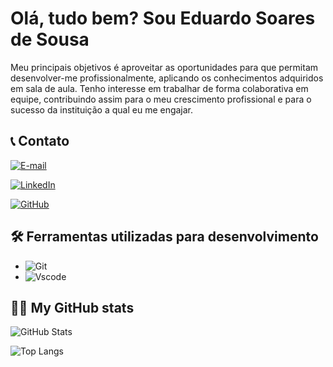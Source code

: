 # Olá, tudo bem? Sou Eduardo Soares de Sousa

Meu principais objetivos é aproveitar as oportunidades para que permitam desenvolver-me profissionalmente, aplicando os conhecimentos adquiridos em sala de aula. Tenho interesse em trabalhar de forma colaborativa em equipe, contribuindo assim para o meu crescimento profissional e para o sucesso da instituição a qual eu me engajar.

## 📞 Contato
[![E-mail](https://img.shields.io/badge/-Email-000?style=for-the-badge&logo=microsoft-outlook&logoColor=007BFF)](mailto:eduardo_soares001@outlook.com) 

[![LinkedIn](https://img.shields.io/badge/LinkedIn-0077B5?style=for-the-badge&logo=linkedin&logoColor=white)](https://www.linkedin.com/in/eduardo-soares-b13101273/)

[![GitHub](https://img.shields.io/badge/GitHub-100000?style=for-the-badge&logo=github&logoColor=white)](https://github.com/Eduardo-Soares-Sousa)

## 🛠 Ferramentas utilizadas para desenvolvimento
- ![Git](https://img.shields.io/badge/GIT-E44C30?style=for-the-badge&logo=git&logoColor=white)
- ![Vscode](https://img.shields.io/badge/Vscode-007ACC?style=for-the-badge&logo=visual-studio-code&logoColor=white)

## 👩‍💻 My GitHub stats
![GitHub Stats](https://github-readme-stats.vercel.app/api?username=Eduardo-Soares-Sousa&theme=transparent&bg_color=000&border_color=30A3DC&show_icons=true&icon_color=30A3DC&title_color=E94D5F&text_color=FFF)

![Top Langs](https://github-readme-stats-git-masterrstaa-rickstaa.vercel.app/api/top-langs/?username=Eduardo-Soares-Sousa&bg_color=000&border_color=30A3DC&title_color=E94D5F&text_color=FFF)